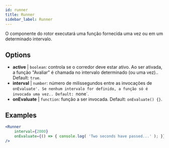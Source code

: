 ```yaml
---
id: runner 
title: Runner
sidebar_label: Runner
---
```


O componente do rotor executará uma função fornecida uma vez ou em um determinado intervalo.

## Options

* __active__ | `boolean`: controla se o corredor deve estar ativo. Ao ser ativada, a função "Avaliar" é chamada no intervalo determinado (ou uma vez).. Default: `true`.
* __interval__ | `number`: número de milissegundos entre as invocações de `onEvaluate'. Se nenhum intervalo for definido, a função só é invocada uma vez.. Default: `none`.
* __onEvaluate__ | `function`: função a ser invocada. Default: `onEvaluate() {}`.


## Examples

```jsx live
<Runner
    interval={2000}
    onEvaluate={() => { console.log( 'Two seconds have passed...' ); }}
/>
```



